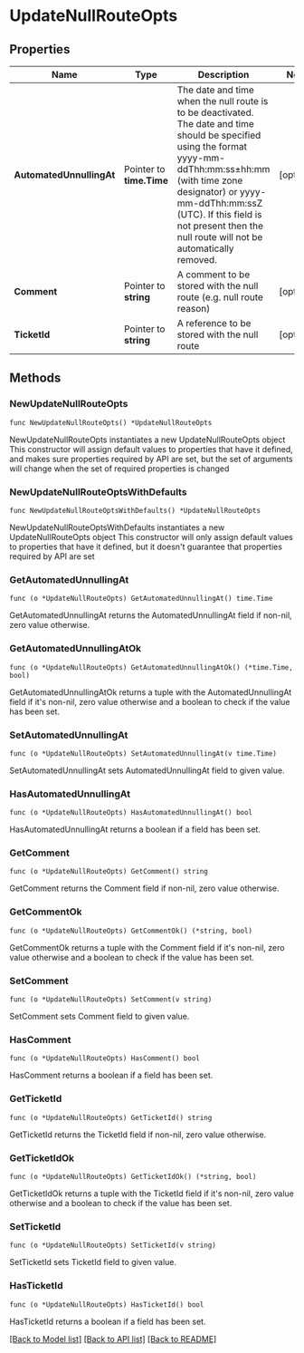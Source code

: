 # UpdateNullRouteOpts

## Properties

Name | Type | Description | Notes
------------ | ------------- | ------------- | -------------
**AutomatedUnnullingAt** | Pointer to **time.Time** | The date and time when the null route is to be deactivated. The date and time should be specified using the format yyyy-mm-ddThh:mm:ss±hh:mm (with time zone designator) or yyyy-mm-ddThh:mm:ssZ (UTC). If this field is not present then the null route will not be automatically removed. | [optional] 
**Comment** | Pointer to **string** | A comment to be stored with the null route (e.g. null route reason) | [optional] 
**TicketId** | Pointer to **string** | A reference to be stored with the null route | [optional] 

## Methods

### NewUpdateNullRouteOpts

`func NewUpdateNullRouteOpts() *UpdateNullRouteOpts`

NewUpdateNullRouteOpts instantiates a new UpdateNullRouteOpts object
This constructor will assign default values to properties that have it defined,
and makes sure properties required by API are set, but the set of arguments
will change when the set of required properties is changed

### NewUpdateNullRouteOptsWithDefaults

`func NewUpdateNullRouteOptsWithDefaults() *UpdateNullRouteOpts`

NewUpdateNullRouteOptsWithDefaults instantiates a new UpdateNullRouteOpts object
This constructor will only assign default values to properties that have it defined,
but it doesn't guarantee that properties required by API are set

### GetAutomatedUnnullingAt

`func (o *UpdateNullRouteOpts) GetAutomatedUnnullingAt() time.Time`

GetAutomatedUnnullingAt returns the AutomatedUnnullingAt field if non-nil, zero value otherwise.

### GetAutomatedUnnullingAtOk

`func (o *UpdateNullRouteOpts) GetAutomatedUnnullingAtOk() (*time.Time, bool)`

GetAutomatedUnnullingAtOk returns a tuple with the AutomatedUnnullingAt field if it's non-nil, zero value otherwise
and a boolean to check if the value has been set.

### SetAutomatedUnnullingAt

`func (o *UpdateNullRouteOpts) SetAutomatedUnnullingAt(v time.Time)`

SetAutomatedUnnullingAt sets AutomatedUnnullingAt field to given value.

### HasAutomatedUnnullingAt

`func (o *UpdateNullRouteOpts) HasAutomatedUnnullingAt() bool`

HasAutomatedUnnullingAt returns a boolean if a field has been set.

### GetComment

`func (o *UpdateNullRouteOpts) GetComment() string`

GetComment returns the Comment field if non-nil, zero value otherwise.

### GetCommentOk

`func (o *UpdateNullRouteOpts) GetCommentOk() (*string, bool)`

GetCommentOk returns a tuple with the Comment field if it's non-nil, zero value otherwise
and a boolean to check if the value has been set.

### SetComment

`func (o *UpdateNullRouteOpts) SetComment(v string)`

SetComment sets Comment field to given value.

### HasComment

`func (o *UpdateNullRouteOpts) HasComment() bool`

HasComment returns a boolean if a field has been set.

### GetTicketId

`func (o *UpdateNullRouteOpts) GetTicketId() string`

GetTicketId returns the TicketId field if non-nil, zero value otherwise.

### GetTicketIdOk

`func (o *UpdateNullRouteOpts) GetTicketIdOk() (*string, bool)`

GetTicketIdOk returns a tuple with the TicketId field if it's non-nil, zero value otherwise
and a boolean to check if the value has been set.

### SetTicketId

`func (o *UpdateNullRouteOpts) SetTicketId(v string)`

SetTicketId sets TicketId field to given value.

### HasTicketId

`func (o *UpdateNullRouteOpts) HasTicketId() bool`

HasTicketId returns a boolean if a field has been set.


[[Back to Model list]](../README.md#documentation-for-models) [[Back to API list]](../README.md#documentation-for-api-endpoints) [[Back to README]](../README.md)


